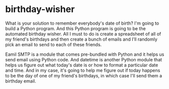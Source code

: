 # birthday-wisher

What is your solution to remember everybody's date of birth?
I'm going to build a Python program. And this Python program is going to be the automated birthday wisher. All I must to do is create a spreadsheet of all of my friend's 
birthdays and then create a bunch of emails and I'll randomly pick an email to send to each of these friends.

Eamil SMTP is a module that comes pre-bundled with Python and it helps us send email using Python code. And datetime is another Python module that helps us figure out 
what today's date is or how to format a particular date and time. And in my case, it's going to help me figure out if today happens to be the day of one of my friend's 
birthdays, in which case I'll send them a birthday email. 
